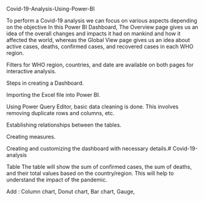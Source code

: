 
Covid-19-Analysis-Using-Power-BI

To perform a Covid-19 analysis we can focus on various aspects depending on the objective
In this Power BI Dashboard, The Overview page gives us an idea of the overall 
changes and impacts it had on mankind and how it affected the world, 
whereas the Global View page gives us an idea about active cases, 
deaths, confirmed cases, and recovered cases in each WHO region.

Filters for WHO region, countries, and date are available on both pages for interactive analysis.

Steps in creating a Dashboard.


Importing the Excel file into Power BI.

Using Power Query Editor, basic data cleaning is done.
This involves removing duplicate rows and columns,  etc.

Establishing relationships between the tables.

Creating measures.

Creating and customizing the dashboard with necessary details.# Covid-19-analysis

Table
The table will show the sum of confirmed cases, the sum of deaths, and their total values based on the country/region.
This will help to understand the impact of the pandemic.

Add : Column chart, 
     Donut chart, 
     Bar chart,
     Gauge,

